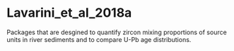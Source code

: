# Lavarini_et_al_2018a
Packages that are desgined to quantify zircon mixing proportions of source units in river sediments and to compare U-Pb age distributions.
